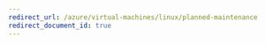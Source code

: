 ```yaml
---
redirect_url: /azure/virtual-machines/linux/planned-maintenance
redirect_document_id: true
---
```

